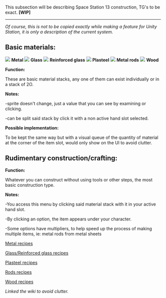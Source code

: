 This subsection will be describing Space Station 13 construction, TG's to be exact. **[WIP]**
***
_Of course, this is not to be copied exactly while making a feature for Unity Station, it is only a description of the current system._


## Basic materials:
![](https://tgstation13.org/wiki//images/e/e1/Metal.png) **Metal**
![](https://tgstation13.org/wiki//images/1/15/Glass.png) **Glass**
![](https://tgstation13.org/wiki//images/e/eb/Glass_r.png) **Reinforced glass**
![](https://tgstation13.org/wiki//images/d/dd/Metal_r.png) **Plasteel**
![](https://tgstation13.org/wiki//images/7/7b/Rods.png) **Metal rods**
![](https://tgstation13.org/wiki//images/b/b9/Planks.png) **Wood**


**Function:**

These are basic material stacks, any one of them can exist individually or in a stack of 2O.


**Notes:**

-sprite doesn't change, just a value that you can see by examining or clicking.

-can be split said stack by click it with a non active hand slot selected.

**Possible implementation:**

To be kept the same way but with a visual queue of the quantity of material at the corner of the item slot, would only show on the UI to avoid clutter.

## Rudimentary construction/crafting:

**Function:**

Whatever you can construct without using tools or other steps, the most basic construction type.

**Notes:** 

-You access this menu by clicking said material stack with it in your active hand slot.

-By clicking an option, the item appears under your character.

-Some options have multipliers, to help speed up the process of making multiple items, ie: metal rods from metal sheets

[Metal recipes](https://tgstation13.org/wiki/Guide_to_construction#Metal)

[Glass/Reinforced glass recipes](https://tgstation13.org/wiki/Guide_to_construction#Glass_and_Reinforced_Glass)

[Plasteel recipes](https://tgstation13.org/wiki/Guide_to_construction#Plasteel)

[Rods recipes](https://tgstation13.org/wiki/Guide_to_construction#Rods)

[Wood recipes](https://tgstation13.org/wiki/Guide_to_construction#Planks)

_Linked the wiki to avoid clutter._

